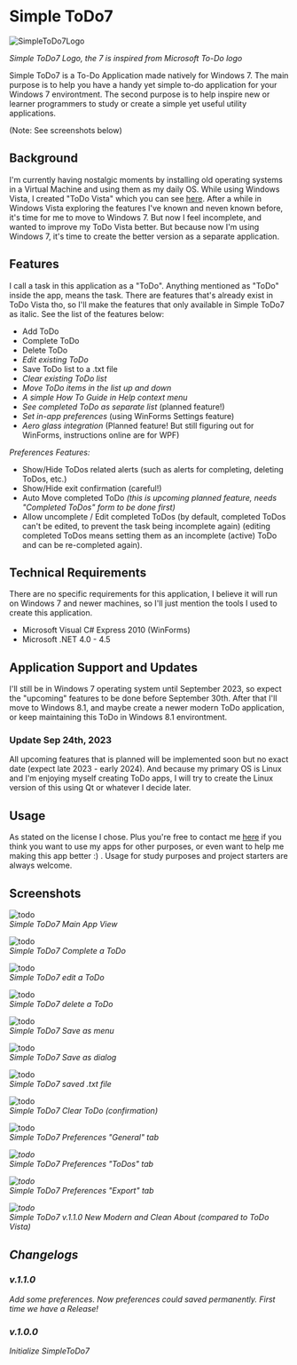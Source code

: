 # Simple ToDo7
![SimpleToDo7Logo](images/ToDoSeven.png)

<i>Simple ToDo7 Logo, the 7 is inspired from Microsoft To-Do logo</i>

Simple ToDo7 is a To-Do Application made natively for Windows 7. The main purpose is to help you have a handy yet simple to-do application for your Windows 7 environtment. The second purpose is to help inspire new or learner programmers to study or create a simple yet useful utility applications.

(Note: See screenshots below)

## Background

I'm currently having nostalgic moments by installing old operating systems in a Virtual Machine and using them as my daily OS. While using Windows Vista, I created "ToDo Vista" which you can see [here](https://github.com/ricardo1pran/ToDoVista). After a while in Windows Vista exploring the features I've known and neven known before, it's time for me to move to Windows 7. But now I feel incomplete, and wanted to improve my ToDo Vista better. But because now I'm using Windows 7, it's time to create the better version as a separate application.

## Features

I call a task in this application as a "ToDo". Anything mentioned as "ToDo" inside the app, means the task. There are features that's already exist in ToDo Vista tho, so I'll make the features that only available in Simple ToDo7 as italic. See the list of the features below:

- Add ToDo
- Complete ToDo
- Delete ToDo
- <i>Edit existing ToDo</i>
- Save ToDo list to a .txt file
- <i>Clear existing ToDo list</i>
- <i>Move ToDo items in the list up and down</i>
- <i>A simple How To Guide in Help context menu</i>
- <i>See completed ToDo as separate list</i> (planned feature!)
- <i>Set in-app preferences</i> (using WinForms Settings feature)
- <i>Aero glass integration</i> (Planned feature! But still figuring out for WinForms, instructions online are for WPF)

<i>Preferences Features:</i>
- Show/Hide ToDos related alerts (such as alerts for completing, deleting ToDos, etc.)
- Show/Hide exit confirmation (careful!)
- Auto Move completed ToDo <i>(this is upcoming planned feature, needs "Completed ToDos" form to be done first)</i>
- Allow uncomplete / Edit completed ToDos (by default, completed ToDos can't be edited, to prevent the task being incomplete again) (editing completed ToDos means setting them as an incomplete (active) ToDo and can be re-completed again).

## Technical Requirements

There are no specific requirements for this application, I believe it will run on Windows 7 and newer machines, so I'll just mention the tools I used to create this application.

- Microsoft Visual C# Express 2010 (WinForms)
- Microsoft .NET 4.0 - 4.5

## Application Support and Updates

I'll still be in Windows 7 operating system until September 2023, so expect the "upcoming" features to be done before September 30th. After that I'll move to Windows 8.1, and maybe create a newer modern ToDo application, or keep maintaining this ToDo in Windows 8.1 environtment.

### Update Sep 24th, 2023
All upcoming features that is planned will be implemented soon but no exact date (expect late 2023 - early 2024). And because my primary OS is Linux and I'm enjoying myself creating ToDo apps, I will try to create the Linux version of this using Qt or whatever I decide later.

## Usage

As stated on the license I chose. Plus you're free to contact me [here](contact@ricardogunawan.com) if you think you want to use my apps for other purposes, or even want to help me making this app better :) . Usage for study purposes and project starters are always welcome.

## Screenshots

![todo](images/1.png)<br/>
<i>Simple ToDo7 Main App View</i>

![todo](images/2complete.png)<br/>
<i>Simple ToDo7 Complete a ToDo</i>

![todo](images/3edit.png)<br/>
<i>Simple ToDo7 edit a ToDo</i>

![todo](images/4del.png)<br/>
<i>Simple ToDo7 delete a ToDo</i>

![todo](images/5-1-save.png)<br/>
<i>Simple ToDo7 Save as menu</i>

![todo](images/5-2-save.png)<br/>
<i>Simple ToDo7 Save as dialog</i>

![todo](images/5-3-save.png)<br/>
<i>Simple ToDo7 saved .txt file</i>

![todo](images/6cls.png)<br/>
<i>Simple ToDo7 Clear ToDo (confirmation)</i>

![todo](images/pref1.png)<br/>
<i>Simple ToDo7 Preferences "General" tab

![todo](images/pref2.png)<br/>
<i>Simple ToDo7 Preferences "ToDos" tab

![todo](images/pref3.png)<br/>
<i>Simple ToDo7 Preferences "Export" tab

![todo](images/about2.png)<br/>
<i>Simple ToDo7 v.1.1.0 New Modern and Clean About (compared to ToDo Vista)</i>

## Changelogs
### v.1.1.0
Add some preferences. Now preferences could saved permanently. First time we have a Release!
### v.1.0.0
Initialize SimpleToDo7